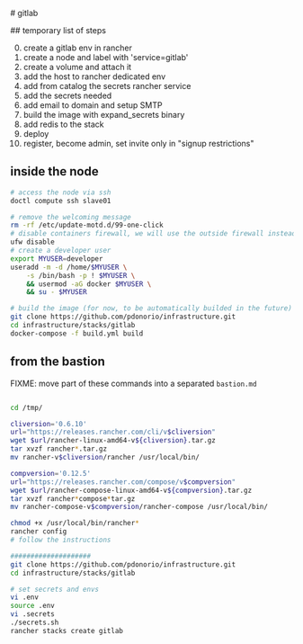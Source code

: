 
# gitlab

## temporary list of steps

0. create a gitlab env in rancher
1. create a node and label with 'service=gitlab'
2. create a volume and attach it 
3. add the host to rancher dedicated env
4. add from catalog the secrets rancher service
5. add the secrets needed 
6. add email to domain and setup SMTP
7. build the image with expand_secrets binary
8. add redis to the stack
9. deploy
10. register, become admin, set invite only in "signup restrictions"


## inside the node

```bash
# access the node via ssh
doctl compute ssh slave01

# remove the welcoming message
rm -rf /etc/update-motd.d/99-one-click
# disable containers firewall, we will use the outside firewall instead
ufw disable
# create a developer user
export MYUSER=developer
useradd -m -d /home/$MYUSER \
    -s /bin/bash -p ! $MYUSER \
    && usermod -aG docker $MYUSER \
    && su - $MYUSER

# build the image (for now, to be automatically builded in the future)
git clone https://github.com/pdonorio/infrastructure.git
cd infrastructure/stacks/gitlab
docker-compose -f build.yml build

```

## from the bastion

FIXME: move part of these commands into a separated `bastion.md`

```bash

cd /tmp/

cliversion='0.6.10'
url="https://releases.rancher.com/cli/v$cliversion"
wget $url/rancher-linux-amd64-v${cliversion}.tar.gz
tar xvzf rancher*.tar.gz
mv rancher-v$cliversion/rancher /usr/local/bin/

compversion='0.12.5'
url="https://releases.rancher.com/compose/v$compversion"
wget $url/rancher-compose-linux-amd64-v${compversion}.tar.gz
tar xvzf rancher*compose*tar.gz
mv rancher-compose-v$compversion/rancher-compose /usr/local/bin/

chmod +x /usr/local/bin/rancher*
rancher config
# follow the instructions

####################
git clone https://github.com/pdonorio/infrastructure.git
cd infrastructure/stacks/gitlab

# set secrets and envs
vi .env
source .env
vi .secrets
./secrets.sh
rancher stacks create gitlab

```
